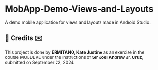 # MobApp-Demo-Views-and-Layouts
A demo mobile application for views and layouts made in Android Studio.

<h2>💌 Credits ✉️</h2>
This project is done by <b>ERMITANO, Kate Justine</b> as an exercise in the course MOBDEVE under the instructions of <b>Sir Joel Andrew Jr. Cruz</b>, submitted on September 22, 2024.
